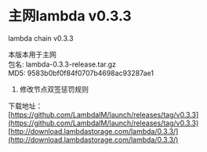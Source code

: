 # 主网lambda v0.3.3

lambda chain v0.3.3

本版本用于主网  
包名: lambda-0.3.3-release.tar.gz   
MD5: 9583b0bf0f84f0707b4698ac93287ae1 

1. 修改节点双签惩罚规则

下载地址：  
[https://github.com/LambdaIM/launch/releases/tag/v0.3.3](https://github.com/LambdaIM/launch/releases/tag/v0.3.3)  
[http://download.lambdastorage.com/lambda/0.3.3/](http://download.lambdastorage.com/lambda/0.3.3/)